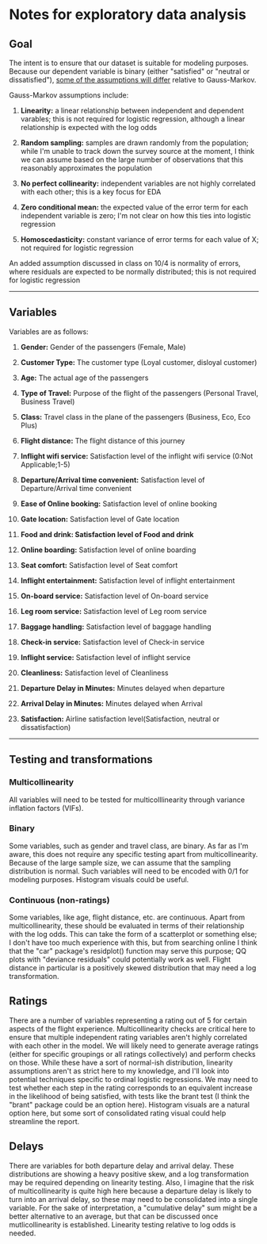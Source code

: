 # Notes for exploratory data analysis

## Goal

The intent is to ensure that our dataset is suitable for modeling purposes. Because our dependent variable is binary (either "satisfied" or "neutral or dissatisfied"), [some of the assumptions will differ](https://www.statisticssolutions.com/free-resources/directory-of-statistical-analyses/assumptions-of-logistic-regression/) relative to Gauss-Markov. 

Gauss-Markov assumptions include:

1. **Linearity:** a linear relationship between independent and dependent varables; this is not required for logistic regression, although a linear relationship is expected with the log odds

2. **Random sampling:** samples are drawn randomly from the population; while I'm unable to track down the survey source at the moment, I think we can assume based on the large number of observations that this reasonably approximates the population

3. **No perfect collinearity:** independent variables are not highly correlated with each other; this is a key focus for EDA

4. **Zero conditional mean:** the expected value of the error term for each independent variable is zero; I'm not clear on how this ties into logistic regression

5. **Homoscedasticity:** constant variance of error terms for each value of X; not required for logistic regression

An added assumption discussed in class on 10/4 is normality of errors, where residuals are expected to be normally distributed; this is not required for logistic regression

---

## Variables

Variables are as follows:

1. **Gender:** Gender of the passengers (Female, Male)

2. **Customer Type:** The customer type (Loyal customer, disloyal customer)

3. **Age:** The actual age of the passengers

4. **Type of Travel:** Purpose of the flight of the passengers (Personal Travel, Business Travel)

5. **Class:** Travel class in the plane of the passengers (Business, Eco, Eco Plus)

6. **Flight distance:** The flight distance of this journey

7. **Inflight wifi service:** Satisfaction level of the inflight wifi service (0:Not Applicable;1-5)

8. **Departure/Arrival time convenient:** Satisfaction level of Departure/Arrival time convenient

9. **Ease of Online booking:** Satisfaction level of online booking

10. **Gate location:** Satisfaction level of Gate location

11. **Food and drink: Satisfaction level of Food and drink**

12. **Online boarding:** Satisfaction level of online boarding

13. **Seat comfort:** Satisfaction level of Seat comfort

14. **Inflight entertainment:** Satisfaction level of inflight entertainment

15. **On-board service:** Satisfaction level of On-board service

16. **Leg room service:** Satisfaction level of Leg room service

17. **Baggage handling:** Satisfaction level of baggage handling

18. **Check-in service:** Satisfaction level of Check-in service

19. **Inflight service:** Satisfaction level of inflight service

20. **Cleanliness:** Satisfaction level of Cleanliness

21. **Departure Delay in Minutes:** Minutes delayed when departure

22. **Arrival Delay in Minutes:** Minutes delayed when Arrival

23. **Satisfaction:** Airline satisfaction level(Satisfaction, neutral or dissatisfaction)

---

## Testing and transformations

### Multicollinearity

All variables will need to be tested for multicolllinearity through variance inflation factors (VIFs).

### Binary

Some variables, such as gender and travel class, are binary. As far as I'm aware, this does not require any specific testing apart from multicollinearity. Because of the large sample size, we can assume that the sampling distribution is normal. Such variables will need to be encoded with 0/1 for modeling purposes. Histogram visuals could be useful.

### Continuous (non-ratings)

Some variables, like age, flight distance, etc. are continuous. Apart from multicollinearity, these should be evaluated in terms of their relationship with the log odds. This can take the form of a scatterplot or something else; I don't have too much experience with this, but from searching online I think that the "car" package's residplot() function may serve this purpose; QQ plots with "deviance residuals" could potentially work as well. Flight distance in particular is a positively skewed distribution that may need a log transformation.

## Ratings

There are a number of variables representing a rating out of 5 for certain aspects of the flight experience. Multicollinearity checks are critical here to ensure that multiple independent rating variables aren't highly correlated with each other in the model. We will likely need to generate average ratings (either for specific groupings or all ratings collectively) and perform checks on those. While these have a sort of normal-ish distribution, linearity assumptions aren't as strict here to my knowledge, and I'll look into potential techniques specific to ordinal logistic regressions. We may need to test whether each step in the rating corresponds to an equivalent increase in the likelihood of being satisfied, with tests like the brant test (I think the "brant" package could be an option here). Histogram visuals are a natural option here, but some sort of consolidated rating visual could help streamline the report.

## Delays

There are variables for both departure delay and arrival delay. These distributions are showing a heavy positive skew, and a log transformation may be required depending on linearity testing. Also, I imagine that the risk of multicollinearity is quite high here because a departure delay is likely to turn into an arrival delay, so these may need to be consolidated into a single variable. For the sake of interpretation, a "cumulative delay" sum might be a better alternative to an average, but that can be discussed once mutlicollinearity is established. Linearity testing relative to log odds is needed.
